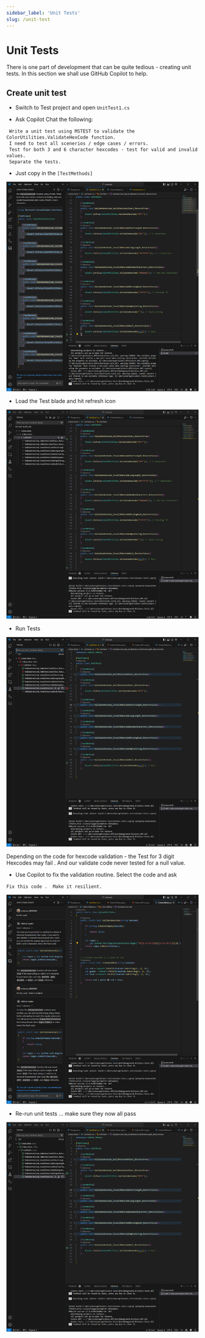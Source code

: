 ```yaml
---
sidebar_label: 'Unit Tests'
slug: /unit-test
---
```


# Unit Tests

There is one part of development that can be quite tedious - creating unit tests.  In this section we shall use GitHub Copilot to help.


## Create unit test

- Switch to Test project and open `UnitTest1.cs`

- Ask Copilot Chat the following:

```
 Write a unit test using MSTEST to validate the ColorUtilities.ValidateHexCode function.  
 I need to test all scenerios / edge cases / errors.  
 Test for both 3 and 6 character hexcodes - test for valid and invalid values.  
 Separate the tests.
```

- Just copy in the `[TestMethods]`

![](../images/test1.png)

- Load the Test blade and hit refresh icon 

![](../images/test2.png)

- Run Tests

![](../images/test3.png)


Depending on the code for hexcode validation - the Test for 3 digit Hexcodes may fail .  And our validate code never tested for a null value.

- Use Copilot to fix the validation routine.  Select the code and ask

```
Fix this code .  Make it resilient.
```

![](../images/test4.png)

- Re-run unit tests ... make sure they now all pass

![](../images/test5.png)

